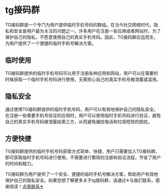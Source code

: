 # tg接码群

TG接码群是一个专门为用户提供临时手机号码的群组。在当今社交网络时代，隐私和安全是用户最为关注的问题之一。许多用户在注册一些应用或者网站时，为了保护自己的隐私，不愿意使用自己的真实手机号码。因此，TG接码群应运而生，为用户提供了一个便捷的临时手机号解决方案。

## 临时使用

TG接码群提供的临时手机号码可以用于注册各种应用和网站，用户可以在需要的时候获取一个临时手机号码进行使用，无需担心自己的真实手机号被泄露或滥用。

## 隐私安全

通过使用TG接码群提供的临时手机号码，用户可以有效地保护自己的隐私安全。在注册一些需要手机号验证的应用时，用户可以使用临时手机号码进行验证，避免自己的真实手机号码被泄露给第三方，从而避免骚扰电话和垃圾短信的困扰。

## 方便快捷

TG接码群提供的临时手机号码获取方式简单、快捷，用户只需要加入TG接码群，即可获取临时手机号码进行使用，不需要进行繁琐的注册和验证流程，节省了用户的时间和精力。

TG接码群为用户提供了一个安全、便捷的临时手机号解决方案，帮助用户有效地保护自己的隐私安全。如果您想了解更多关于tg接码群，请通过✈与我们联系，感谢阅读！[点我联系✈](https://wap.k02.cc)